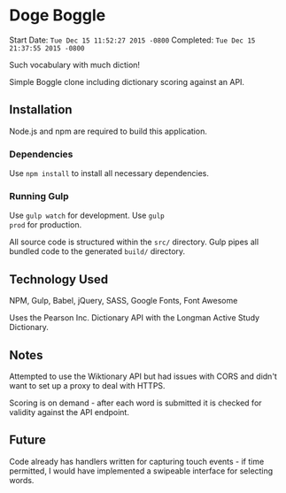 # Doge Boggle

Start Date: <code>Tue Dec 15 11:52:27 2015 -0800</code>
Completed: <code>Tue Dec 15 21:37:55 2015 -0800</code>

Such vocabulary with much diction!

Simple Boggle clone including dictionary scoring against an API.

## Installation
Node.js and npm are required to build this application.

### Dependencies
Use <code>npm install</code> to install all necessary dependencies.

### Running Gulp
Use <code>gulp watch</code> for development.
Use <code>gulp prod</code> for production.


All source code is structured within the <code>src/</code> directory.
Gulp pipes all bundled code to the generated <code>build/</code> directory.

## Technology Used

NPM, Gulp, Babel, jQuery, SASS, Google Fonts, Font Awesome

Uses the Pearson Inc. Dictionary API with the Longman Active Study Dictionary.

## Notes

Attempted to use the Wiktionary API but had issues with CORS and didn't want to set up a proxy to deal with HTTPS.

Scoring is on demand - after each word is submitted it is checked for validity against the API endpoint.

## Future

Code already has handlers written for capturing touch events - if time permitted, I would have implemented a swipeable interface for selecting words.